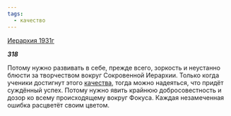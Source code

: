 ```yaml
---
tags:
  - качество
---
```

[Иерархия 1931г](https://127.0.0.1:4002/agni/1931)

___318___

Потому нужно развивать в себе, прежде всего, зоркость и неустанно блюсти за творчеством вокруг Сокровенной Иерархии. Только когда ученики достигнут этого [качества](../../../tags/#качество), тогда можно надеяться, что придёт суждённый успех. Потому нужно явить крайнюю добросовестность и дозор ко всему происходящему вокруг Фокуса. Каждая незамеченная ошибка расцветёт своим цветом.   

